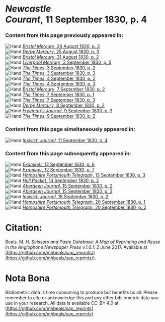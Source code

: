 # *Newcastle Courant*, 11 September 1830, p. 4  
  
### Content from this page previously appeared in:  
![Hand](http://scissorsandpaste.net/wp-content/uploads/2017/06/smallhandpointer.png) [*Bristol Mercury*, 24 August 1830, p. 3](https://mhbeals.github.io/sap_html/Bristol-Mercury/Bristol-Mercury-24-August-1830-p-3)  
![Hand](http://scissorsandpaste.net/wp-content/uploads/2017/06/smallhandpointer.png) [*Derby Mercury*, 25 August 1830, p. 3](https://mhbeals.github.io/sap_html/Derby-Mercury/Derby-Mercury-25-August-1830-p-3)  
![Hand](http://scissorsandpaste.net/wp-content/uploads/2017/06/smallhandpointer.png) [*Bristol Mercury*, 31 August 1830, p. 2](https://mhbeals.github.io/sap_html/Bristol-Mercury/Bristol-Mercury-31-August-1830-p-2)  
![Hand](http://scissorsandpaste.net/wp-content/uploads/2017/06/smallhandpointer.png) [*Liverpool Mercury*, 3 September 1830, p. 5](https://mhbeals.github.io/sap_html/Liverpool-Mercury/Liverpool-Mercury-3-September-1830-p-5)  
![Hand](http://scissorsandpaste.net/wp-content/uploads/2017/06/smallhandpointer.png) [*The Times*, 3 September 1830, p. 2](https://mhbeals.github.io/sap_html/The-Times/The-Times-3-September-1830-p-2)  
![Hand](http://scissorsandpaste.net/wp-content/uploads/2017/06/smallhandpointer.png) [*The Times*, 3 September 1830, p. 3](https://mhbeals.github.io/sap_html/The-Times/The-Times-3-September-1830-p-3)  
![Hand](http://scissorsandpaste.net/wp-content/uploads/2017/06/smallhandpointer.png) [*The Times*, 4 September 1830, p. 2](https://mhbeals.github.io/sap_html/The-Times/The-Times-4-September-1830-p-2)  
![Hand](http://scissorsandpaste.net/wp-content/uploads/2017/06/smallhandpointer.png) [*The Times*, 4 September 1830, p. 3](https://mhbeals.github.io/sap_html/The-Times/The-Times-4-September-1830-p-3)  
![Hand](http://scissorsandpaste.net/wp-content/uploads/2017/06/smallhandpointer.png) [*Bristol Mercury*, 7 September 1830, p. 2](https://mhbeals.github.io/sap_html/Bristol-Mercury/Bristol-Mercury-7-September-1830-p-2)  
![Hand](http://scissorsandpaste.net/wp-content/uploads/2017/06/smallhandpointer.png) [*The Times*, 7 September 1830, p. 1](https://mhbeals.github.io/sap_html/The-Times/The-Times-7-September-1830-p-1)  
![Hand](http://scissorsandpaste.net/wp-content/uploads/2017/06/smallhandpointer.png) [*The Times*, 7 September 1830, p. 3](https://mhbeals.github.io/sap_html/The-Times/The-Times-7-September-1830-p-3)  
![Hand](http://scissorsandpaste.net/wp-content/uploads/2017/06/smallhandpointer.png) [*Derby Mercury*, 8 September 1830, p. 2](https://mhbeals.github.io/sap_html/Derby-Mercury/Derby-Mercury-8-September-1830-p-2)  
![Hand](http://scissorsandpaste.net/wp-content/uploads/2017/06/smallhandpointer.png) [*Freeman's Journal*, 9 September 1830, p. 3](https://mhbeals.github.io/sap_html/Freeman's-Journal/Freeman's-Journal-9-September-1830-p-3)  
![Hand](http://scissorsandpaste.net/wp-content/uploads/2017/06/smallhandpointer.png) [*The Times*, 9 September 1830, p. 2](https://mhbeals.github.io/sap_html/The-Times/The-Times-9-September-1830-p-2)  
  
### Content from this page simeltaneously appeared in:  
![Hand](http://scissorsandpaste.net/wp-content/uploads/2017/06/smallhandpointer.png) [*Ipswich Journal*, 11 September 1830, p. 4](https://mhbeals.github.io/sap_html/Ipswich-Journal/Ipswich-Journal-11-September-1830-p-4)  
  
### Content from this page subsequently appeared in:  
![Hand](http://scissorsandpaste.net/wp-content/uploads/2017/06/smallhandpointer.png) [*Examiner*, 12 September 1830, p. 6](https://mhbeals.github.io/sap_html/Examiner/Examiner-12-September-1830-p-6)  
![Hand](http://scissorsandpaste.net/wp-content/uploads/2017/06/smallhandpointer.png) [*Examiner*, 12 September 1830, p. 7](https://mhbeals.github.io/sap_html/Examiner/Examiner-12-September-1830-p-7)  
![Hand](http://scissorsandpaste.net/wp-content/uploads/2017/06/smallhandpointer.png) [*Hampshire Portsmouth Telegraph*, 13 September 1830, p. 3](https://mhbeals.github.io/sap_html/Hampshire-Portsmouth-Telegraph/Hampshire-Portsmouth-Telegraph-13-September-1830-p-3)  
![Hand](http://scissorsandpaste.net/wp-content/uploads/2017/06/smallhandpointer.png) [*Hull Packet*, 14 September 1830, p. 2](https://mhbeals.github.io/sap_html/Hull-Packet/Hull-Packet-14-September-1830-p-2)  
![Hand](http://scissorsandpaste.net/wp-content/uploads/2017/06/smallhandpointer.png) [*Aberdeen Journal*, 15 September 1830, p. 2](https://mhbeals.github.io/sap_html/Aberdeen-Journal/Aberdeen-Journal-15-September-1830-p-2)  
![Hand](http://scissorsandpaste.net/wp-content/uploads/2017/06/smallhandpointer.png) [*Aberdeen Journal*, 15 September 1830, p. 3](https://mhbeals.github.io/sap_html/Aberdeen-Journal/Aberdeen-Journal-15-September-1830-p-3)  
![Hand](http://scissorsandpaste.net/wp-content/uploads/2017/06/smallhandpointer.png) [*Ipswich Journal*, 18 September 1830, p. 2](https://mhbeals.github.io/sap_html/Ipswich-Journal/Ipswich-Journal-18-September-1830-p-2)  
![Hand](http://scissorsandpaste.net/wp-content/uploads/2017/06/smallhandpointer.png) [*Hampshire Portsmouth Telegraph*, 20 September 1830, p. 1](https://mhbeals.github.io/sap_html/Hampshire-Portsmouth-Telegraph/Hampshire-Portsmouth-Telegraph-20-September-1830-p-1)  
![Hand](http://scissorsandpaste.net/wp-content/uploads/2017/06/smallhandpointer.png) [*Hampshire Portsmouth Telegraph*, 20 September 1830, p. 2](https://mhbeals.github.io/sap_html/Hampshire-Portsmouth-Telegraph/Hampshire-Portsmouth-Telegraph-20-September-1830-p-2)  


# Citation: 

Beals. M. H. *Scissors and Paste Database: A Map of Reprinting and Reuse in the Anglophone Newspaper Press v.1.0.1.* 2 June 2017. Available at [https://github.com/mhbeals/sap_reprints/](https://github.com/mhbeals/sap_reprints/). 

# Nota Bona

Bibliometric data is time consuming to produce but benefits us all. Please remember to cite or acknowledge this and any other bibliometric data you use in your research. All data is available CC-BY 4.0 at [https://github.com/mhbeals/sap_reprints](https://github.com/mhbeals/sap_reprints)